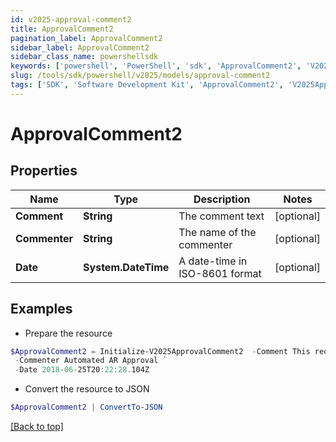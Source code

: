 ```yaml
---
id: v2025-approval-comment2
title: ApprovalComment2
pagination_label: ApprovalComment2
sidebar_label: ApprovalComment2
sidebar_class_name: powershellsdk
keywords: ['powershell', 'PowerShell', 'sdk', 'ApprovalComment2', 'V2025ApprovalComment2'] 
slug: /tools/sdk/powershell/v2025/models/approval-comment2
tags: ['SDK', 'Software Development Kit', 'ApprovalComment2', 'V2025ApprovalComment2']
---
```



# ApprovalComment2

## Properties

Name | Type | Description | Notes
------------ | ------------- | ------------- | -------------
**Comment** | **String** | The comment text | [optional] 
**Commenter** | **String** | The name of the commenter | [optional] 
**Date** | **System.DateTime** | A date-time in ISO-8601 format | [optional] 

## Examples

- Prepare the resource
```powershell
$ApprovalComment2 = Initialize-V2025ApprovalComment2  -Comment This request was autoapproved by our automated ETS subscriber. `
 -Commenter Automated AR Approval `
 -Date 2018-06-25T20:22:28.104Z
```

- Convert the resource to JSON
```powershell
$ApprovalComment2 | ConvertTo-JSON
```


[[Back to top]](#) 

